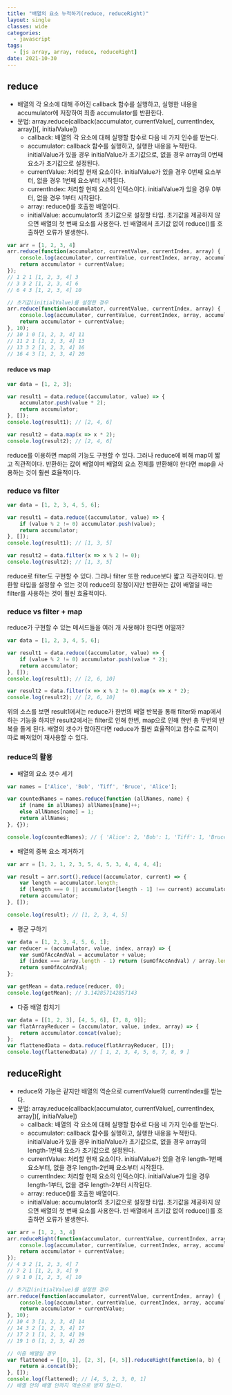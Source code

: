 ```yaml
---
title: "배열의 요소 누적하기(reduce, reduceRight)"
layout: single
classes: wide
categories:
  - javascript
tags:
  - [js array, array, reduce, reduceRight]
date: 2021-10-30
---
```


## reduce
* 배열의 각 요소에 대해 주어진 callback 함수를 실행하고, 실행한 내용을 accumulator에 저장하여 최종 accumulator를 반환한다.
* 문법: array.reduce(callback(accumulator, currentValue[, currentIndex, array])[, initialValue])
  * callback: 배열의 각 요소에 대해 실행할 함수로 다음 네 가지 인수를 받는다.
  * accumulator: callback 함수를 실행하고, 실행한 내용을 누적한다. initialValue가 있을 경우 initialValue가 초기값으로, 없을 경우 array의 0번째 요소가 초기값으로 설정된다.
  * currentValue: 처리할 현재 요소이다. initialValue가 있을 경우 0번째 요소부터, 없을 경우 1번째 요소부터 시작된다.
  * currentIndex: 처리할 현재 요소의 인덱스이다. initialValue가 있을 경우 0부터, 없을 경우 1부터 시작된다.
  * array: reduce()를 호출한 배열이다.
  * initialValue: accumulator의 초기값으로 설정할 타입. 초기값을 제공하지 않으면 배열의 첫 번째 요소를 사용한다. 빈 배열에서 초기값 없이 reduce()를 호출하면 오류가 발생한다.

```javascript
var arr = [1, 2, 3, 4]
arr.reduce(function(accumulator, currentValue, currentIndex, array) {
    console.log(accumulator, currentValue, currentIndex, array, accumulator + currentValue);
    return accumulator + currentValue;
});
// 1 2 1 [1, 2, 3, 4] 3
// 3 3 2 [1, 2, 3, 4] 6
// 6 4 3 [1, 2, 3, 4] 10

// 초기값(initialValue)를 설정한 경우
arr.reduce(function(accumulator, currentValue, currentIndex, array) {
    console.log(accumulator, currentValue, currentIndex, array, accumulator + currentValue);
    return accumulator + currentValue;
}, 10);
// 10 1 0 [1, 2, 3, 4] 11
// 11 2 1 [1, 2, 3, 4] 13
// 13 3 2 [1, 2, 3, 4] 16
// 16 4 3 [1, 2, 3, 4] 20
```

#### reduce vs map

```javascript
var data = [1, 2, 3];

var result1 = data.reduce((accumulator, value) => {
    accumulator.push(value * 2);
    return accumulator;
}, []);
console.log(result1); // [2, 4, 6]

var result2 = data.map(x => x * 2);
console.log(result2); // [2, 4, 6]
```
reduce를 이용하면 map의 기능도 구현할 수 있다. 그러나 reduce에 비해 map이 짧고 직관적이다. 반환하는 값이 배열이며 배열의 요소 전체를 반환해야 한다면 map을 사용하는 것이 훨씬 효율적이다.

### reduce vs filter
```javascript
var data = [1, 2, 3, 4, 5, 6];

var result1 = data.reduce((accumulator, value) => {
    if (value % 2 != 0) accumulator.push(value);
    return accumulator;
}, []);
console.log(result1); // [1, 3, 5]

var result2 = data.filter(x => x % 2 != 0);
console.log(result2); // [1, 3, 5]
```
reduce로 filter도 구현할 수 있다. 그러나 filter 또한 reduce보다 짧고 직관적이다. 반환할 타입을 설정할 수 있는 것이 reduce의 장점이지만 반환하는 값이 배열일 때는 filter를 사용하는 것이 훨씬 효율적이다.

### reduce vs filter + map  
reduce가 구현할 수 있는 메서드들을 여러 개 사용해야 한다면 어떨까?
```javascript
var data = [1, 2, 3, 4, 5, 6];

var result1 = data.reduce((accumulator, value) => {
    if (value % 2 != 0) accumulator.push(value * 2);
    return accumulator;
}, []);
console.log(result1); // [2, 6, 10]

var result2 = data.filter(x => x % 2 != 0).map(x => x * 2);
console.log(result2); // [2, 6, 10]
```
위의 소스를 보면 result1에서는 reduce가 한번의 배열 반복을 통해 filter와 map에서 하는 기능을 하지만 result2에서는 filter로 인해 한번, map으로 인해 한번 총 두번의 반복을 돌게 된다. 배열의 갯수가 많아진다면 reduce가 훨씬 효율적이고 함수로 로직이 따로 빠져있어 재사용할 수 있다.

### reduce의 활용
* 배열의 요소 갯수 세기

```javascript
var names = ['Alice', 'Bob', 'Tiff', 'Bruce', 'Alice'];

var countedNames = names.reduce(function (allNames, name) {
    if (name in allNames) allNames[name]++;
    else allNames[name] = 1;
    return allNames;
}, {});

console.log(countedNames); // { 'Alice': 2, 'Bob': 1, 'Tiff': 1, 'Bruce': 1 }
```

* 배열의 중복 요소 제거하기

```javascript
var arr = [1, 2, 1, 2, 3, 5, 4, 5, 3, 4, 4, 4, 4];

var result = arr.sort().reduce((accumulator, current) => {
    var length = accumulator.length;
    if (length === 0 || accumulator[length - 1] !== current) accumulator.push(current);
    return accumulator;
}, []);

console.log(result); // [1, 2, 3, 4, 5]
```
  
* 평균 구하기

```javascript
var data = [1, 2, 3, 4, 5, 6, 1];
var reducer = (accumulator, value, index, array) => {
    var sumOfAccAndVal = accumulator + value;
    if (index === array.length - 1) return (sumOfAccAndVal) / array.length;
    return sumOfAccAndVal;
};

var getMean = data.reduce(reducer, 0);
console.log(getMean); // 3.142857142857143
```

* 다중 배열 합치기

```javascript
var data = [[1, 2, 3], [4, 5, 6], [7, 8, 9]];
var flatArrayReducer = (accumulator, value, index, array) => {
    return accumulator.concat(value);
};
var flattenedData = data.reduce(flatArrayReducer, []); 
console.log(flattenedData) // [ 1, 2, 3, 4, 5, 6, 7, 8, 9 ]
```


## reduceRight
* reduce와 기능은 같지만 배열의 역순으로 currentValue와 currentIndex를 받는다.
* 문법: array.reduce(callback(accumulator, currentValue[, currentIndex, array])[, initialValue])
  * callback: 배열의 각 요소에 대해 실행할 함수로 다음 네 가지 인수를 받는다.
  * accumulator: callback 함수를 실행하고, 실행한 내용을 누적한다. initialValue가 있을 경우 initialValue가 초기값으로, 없을 경우 array의 length-1번째 요소가 초기값으로 설정된다.
  * currentValue: 처리할 현재 요소이다. initialValue가 있을 경우 length-1번째 요소부터, 없을 경우 length-2번째 요소부터 시작된다.
  * currentIndex: 처리할 현재 요소의 인덱스이다. initialValue가 있을 경우 length-1부터, 없을 경우 length-2부터 시작된다.
  * array: reduce()를 호출한 배열이다.
  * initialValue: accumulator의 초기값으로 설정할 타입. 초기값을 제공하지 않으면 배열의 첫 번째 요소를 사용한다. 빈 배열에서 초기값 없이 reduce()를 호출하면 오류가 발생한다.

```javascript
var arr = [1, 2, 3, 4]
arr.reduceRight(function(accumulator, currentValue, currentIndex, array) {
    console.log(accumulator, currentValue, currentIndex, array, accumulator + currentValue);
    return accumulator + currentValue;
});
// 4 3 2 [1, 2, 3, 4] 7
// 7 2 1 [1, 2, 3, 4] 9
// 9 1 0 [1, 2, 3, 4] 10

// 초기값(initialValue)를 설정한 경우
arr.reduce(function(accumulator, currentValue, currentIndex, array) {
    console.log(accumulator, currentValue, currentIndex, array, accumulator + currentValue);
    return accumulator + currentValue;
}, 10);
// 10 4 3 [1, 2, 3, 4] 14
// 14 3 2 [1, 2, 3, 4] 17
// 17 2 1 [1, 2, 3, 4] 19
// 19 1 0 [1, 2, 3, 4] 20

// 이중 배열일 경우
var flattened = [[0, 1], [2, 3], [4, 5]].reduceRight(function(a, b) {
    return a.concat(b);
}, []);
console.log(flattened); // [4, 5, 2, 3, 0, 1]
// 배열 안의 배열 안까지 역순으로 받지 않는다.
```